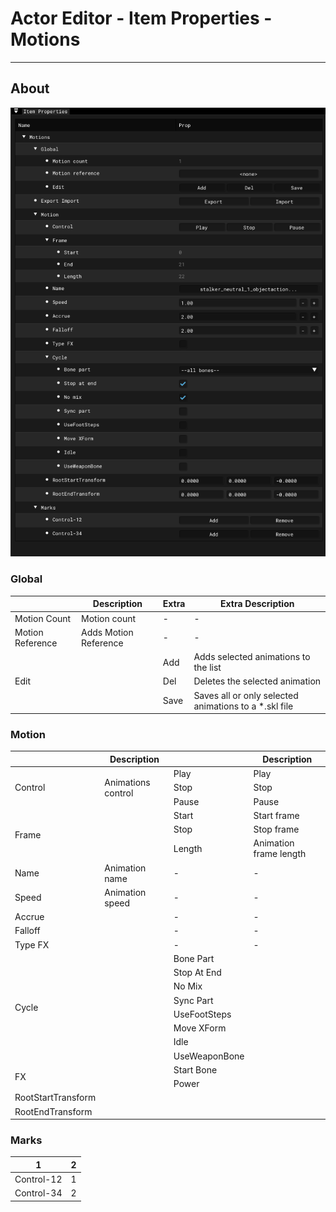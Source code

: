 # Actor Editor - Item Properties - Motions

___

## About

![alt text](../../images/ae-ip-motions.png)

### Global

<table><thead>
  <tr>
    <th></th>
    <th>Description</th>
    <th>Extra</th>
    <th>Extra Description</th>
  </tr></thead>
<tbody>
  <tr>
    <td>Motion Count</td>
    <td>Motion сount</td>
    <td>-</td>
    <td>-</td>
  </tr>
  <tr>
    <td>Motion Reference</td>
    <td>Adds Motion Reference</td>
    <td>-</td>
    <td>-</td>
  </tr>
  <tr>
    <td rowspan="3">Edit</td>
    <td rowspan="3"></td>
    <td>Add</td>
    <td>Adds selected animations to the list</td>
  </tr>
  <tr>
    <td>Del</td>
    <td>Deletes the selected animation</td>
  </tr>
  <tr>
    <td>Save</td>
    <td>Saves all or only selected animations to a *.skl file</td>
  </tr>
</tbody>
</table>

### Motion

<table><thead>
  <tr>
    <th></th>
    <th>Description</th>
    <th></th>
    <th>Description</th>
  </tr></thead>
<tbody>
  <tr>
    <td rowspan="3">Control</td>
    <td rowspan="3">Animations control</td>
    <td>Play</td>
    <td>Play</td>
  </tr>
  <tr>
    <td>Stop</td>
    <td>Stop</td>
  </tr>
  <tr>
    <td>Pause</td>
    <td>Pause</td>
  </tr>
  <tr>
    <td rowspan="3">Frame</td>
    <td rowspan="3"></td>
    <td>Start</td>
    <td>Start frame</td>
  </tr>
  <tr>
    <td>Stop</td>
    <td>Stop frame</td>
  </tr>
  <tr>
    <td>Length</td>
    <td>Animation frame length</td>
  </tr>
  <tr>
    <td>Name</td>
    <td>Animation name</td>
    <td>-</td>
    <td>-</td>
  </tr>
  <tr>
    <td>Speed</td>
    <td>Animation speed</td>
    <td>-</td>
    <td>-</td>
  </tr>
  <tr>
    <td>Accrue</td>
    <td></td>
    <td>-</td>
    <td>-</td>
  </tr>
  <tr>
    <td>Falloff</td>
    <td></td>
    <td>-</td>
    <td>-</td>
  </tr>
  <tr>
    <td>Type FX</td>
    <td></td>
    <td>-</td>
    <td>-</td>
  </tr>
  <tr>
    <td rowspan="8">Cycle</td>
    <td rowspan="8"></td>
    <td>Bone Part</td>
    <td></td>
  </tr>
  <tr>
    <td>Stop At End</td>
    <td></td>
  </tr>
  <tr>
    <td>No Mix</td>
    <td></td>
  </tr>
  <tr>
    <td>Sync Part</td>
    <td></td>
  </tr>
  <tr>
    <td>UseFootSteps</td>
    <td></td>
  </tr>
  <tr>
    <td>Move XForm</td>
    <td></td>
  </tr>
  <tr>
    <td>Idle</td>
    <td></td>
  </tr>
  <tr>
    <td>UseWeaponBone</td>
    <td></td>
  </tr>
  <tr>
    <td rowspan="2">FX</td>
    <td rowspan="2"></td>
    <td>Start Bone</td>
    <td></td>
  </tr>
  <tr>
    <td>Power</td>
    <td></td>
  </tr>
  <tr>
    <td>RootStartTransform</td>
    <td></td>
    <td></td>
    <td></td>
  </tr>
  <tr>
    <td>RootEndTransform</td>
    <td></td>
    <td></td>
    <td></td>
  </tr>
</tbody></table>

### Marks

| 1 | 2 |
|---|---|
| Control-12 | 1 |
| Control-34 | 2 |
